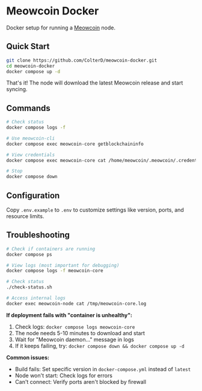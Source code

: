 # Meowcoin Docker

Docker setup for running a [Meowcoin](https://github.com/Meowcoin-Foundation/Meowcoin) node.

## Quick Start

```bash
git clone https://github.com/ColterD/meowcoin-docker.git
cd meowcoin-docker
docker compose up -d
```

That's it! The node will download the latest Meowcoin release and start syncing.

## Commands

```bash
# Check status
docker compose logs -f

# Use meowcoin-cli
docker compose exec meowcoin-core getblockchaininfo

# View credentials
docker compose exec meowcoin-core cat /home/meowcoin/.meowcoin/.credentials

# Stop
docker compose down
```

## Configuration

Copy `.env.example` to `.env` to customize settings like version, ports, and resource limits.

## Troubleshooting

```bash
# Check if containers are running
docker compose ps

# View logs (most important for debugging)
docker compose logs -f meowcoin-core

# Check status
./check-status.sh

# Access internal logs
docker exec meowcoin-node cat /tmp/meowcoin-core.log
```

**If deployment fails with "container is unhealthy":**
1. Check logs: `docker compose logs meowcoin-core`
2. The node needs 5-10 minutes to download and start
3. Wait for "Meowcoin daemon..." message in logs
4. If it keeps failing, try: `docker compose down && docker compose up -d`

**Common issues:**
- Build fails: Set specific version in `docker-compose.yml` instead of `latest`
- Node won't start: Check logs for errors
- Can't connect: Verify ports aren't blocked by firewall


